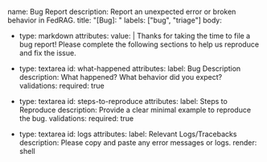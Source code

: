 name: Bug Report
description: Report an unexpected error or broken behavior in FedRAG.
title: "[Bug]: "
labels: ["bug", "triage"]
body:
  - type: markdown
    attributes:
      value: |
        Thanks for taking the time to file a bug report!
        Please complete the following sections to help us reproduce and fix the issue.

  - type: textarea
    id: what-happened
    attributes:
      label: Bug Description
      description: What happened? What behavior did you expect?
    validations:
      required: true

  - type: textarea
    id: steps-to-reproduce
    attributes:
      label: Steps to Reproduce
      description: Provide a clear minimal example to reproduce the bug.
    validations:
      required: true

  - type: textarea
    id: logs
    attributes:
      label: Relevant Logs/Tracebacks
      description: Please copy and paste any error messages or logs.
      render: shell
